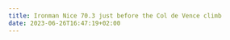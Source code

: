 ```yaml
---
title: Ironman Nice 70.3 just before the Col de Vence climb
date: 2023-06-26T16:47:19+02:00
---
```

